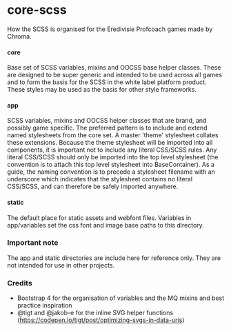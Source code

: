 # core-scss

How the SCSS is organised for the Eredivisie Profcoach games made by Chroma.

#### core

Base set of SCSS variables, mixins and OOCSS base helper classes. These are designed to be super generic and intended to be used across all games and to form the basis for the SCSS in the white label platform product. These styles may be used as the basis for other style frameworks.

#### app  

SCSS variables, mixins and OOCSS helper classes that are brand, and possibly game specific. The preferred pattern is to include and extend named stylesheets from the core set. A master 'theme' stylesheet collates these extensions. Because the theme stylesheet will be imported into all components, it is important not to include any literal CSS/SCSS rules. Any literal CSS/SCSS should only be imported into the top level stylesheet (the convention is to attach this top level stylesheet into BaseContainer). As a guide, the naming convention is to precede a stylesheet filename with an underscore which indicates that the stylesheet contains no literal CSS/SCSS, and can therefore be safely imported anywhere.

#### static

The default place for static assets and webfont files. Variables in app/variables set the css font and image base paths to this directory.

### Important note

The app and static directories are include here for reference only. They are not intended for use in other projects.

### Credits

- Bootstrap 4 for the organisation of variables and the MQ mixins and best practice inspiration
- @tigt and @jakob-e for the inline SVG helper functions (https://codepen.io/tigt/post/optimizing-svgs-in-data-uris)
